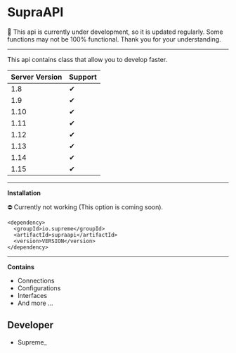 # SupraAPI

🦺 This api is currently under development, so it is updated regularly. Some functions may not be 100% functional. Thank you for your understanding.

---

This api contains class that allow you to develop faster.

Server Version | Support
---------------|--------
1.8            |   ✔
1.9            |   ✔
1.10           |   ✔
1.11           |   ✔
1.12           |   ✔
1.13           |   ✔
1.14           |   ✔
1.15           |   ✔

---

**Installation**

⛔ Currently not working (This option is coming soon).

```console
<dependency>
  <groupId>io.supreme</groupId>
  <artifactId>supraapi</artifactId>
  <version>VERSION</version>
</dependency>
```

---

**Contains**

- Connections
- Configurations
- Interfaces
- And more ...

## Developer
- Supreme_
